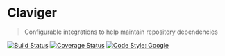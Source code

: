 # Claviger

>Configurable integrations to help maintain repository dependencies

[![Build Status](https://travis-ci.org/Drew-Kimberly/claviger.svg?branch=master)](https://travis-ci.org/Drew-Kimberly/claviger)
[![Coverage Status](https://coveralls.io/repos/github/Drew-Kimberly/claviger/badge.svg?branch=master)](https://coveralls.io/github/Drew-Kimberly/claviger?branch=master)
[![Code Style: Google](https://img.shields.io/badge/code%20style-google-blueviolet.svg)](https://github.com/google/gts)
